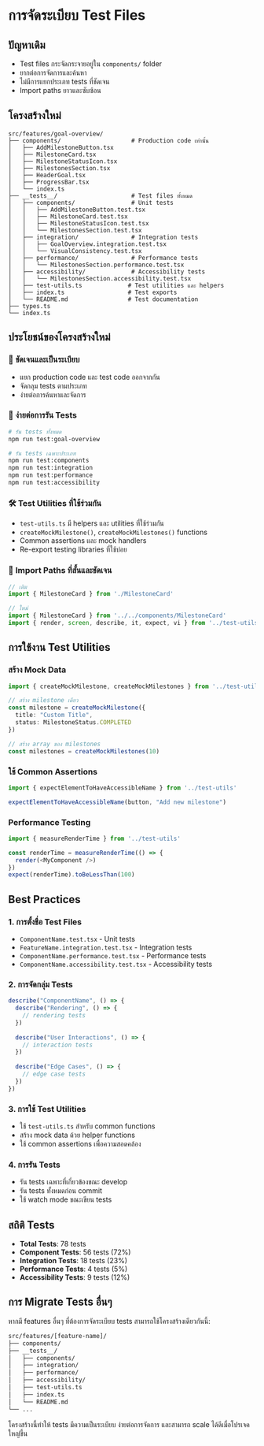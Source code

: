 # การจัดระเบียบ Test Files

## ปัญหาเดิม
- Test files กระจัดกระจายอยู่ใน `components/` folder
- ยากต่อการจัดการและค้นหา
- ไม่มีการแยกประเภท tests ที่ชัดเจน
- Import paths ยาวและซับซ้อน

## โครงสร้างใหม่

```
src/features/goal-overview/
├── components/                    # Production code เท่านั้น
│   ├── AddMilestoneButton.tsx
│   ├── MilestoneCard.tsx
│   ├── MilestoneStatusIcon.tsx
│   ├── MilestonesSection.tsx
│   ├── HeaderGoal.tsx
│   ├── ProgressBar.tsx
│   └── index.ts
├── __tests__/                     # Test files ทั้งหมด
│   ├── components/                # Unit tests
│   │   ├── AddMilestoneButton.test.tsx
│   │   ├── MilestoneCard.test.tsx
│   │   ├── MilestoneStatusIcon.test.tsx
│   │   └── MilestonesSection.test.tsx
│   ├── integration/               # Integration tests
│   │   ├── GoalOverview.integration.test.tsx
│   │   └── VisualConsistency.test.tsx
│   ├── performance/               # Performance tests
│   │   └── MilestonesSection.performance.test.tsx
│   ├── accessibility/             # Accessibility tests
│   │   └── MilestonesSection.accessibility.test.tsx
│   ├── test-utils.ts             # Test utilities และ helpers
│   ├── index.ts                  # Test exports
│   └── README.md                 # Test documentation
├── types.ts
└── index.ts
```

## ประโยชน์ของโครงสร้างใหม่

### 🎯 **ชัดเจนและเป็นระเบียบ**
- แยก production code และ test code ออกจากกัน
- จัดกลุม tests ตามประเภท
- ง่ายต่อการค้นหาและจัดการ

### 🚀 **ง่ายต่อการรัน Tests**
```bash
# รัน tests ทั้งหมด
npm run test:goal-overview

# รัน tests เฉพาะประเภท
npm run test:components
npm run test:integration
npm run test:performance
npm run test:accessibility
```

### 🛠️ **Test Utilities ที่ใช้ร่วมกัน**
- `test-utils.ts` มี helpers และ utilities ที่ใช้ร่วมกัน
- `createMockMilestone()`, `createMockMilestones()` functions
- Common assertions และ mock handlers
- Re-export testing libraries ที่ใช้บ่อย

### 📝 **Import Paths ที่สั้นและชัดเจน**
```typescript
// เดิม
import { MilestoneCard } from './MilestoneCard'

// ใหม่
import { MilestoneCard } from '../../components/MilestoneCard'
import { render, screen, describe, it, expect, vi } from '../test-utils'
```

## การใช้งาน Test Utilities

### สร้าง Mock Data
```typescript
import { createMockMilestone, createMockMilestones } from '../test-utils'

// สร้าง milestone เดียว
const milestone = createMockMilestone({
  title: "Custom Title",
  status: MilestoneStatus.COMPLETED
})

// สร้าง array ของ milestones
const milestones = createMockMilestones(10)
```

### ใช้ Common Assertions
```typescript
import { expectElementToHaveAccessibleName } from '../test-utils'

expectElementToHaveAccessibleName(button, "Add new milestone")
```

### Performance Testing
```typescript
import { measureRenderTime } from '../test-utils'

const renderTime = measureRenderTime(() => {
  render(<MyComponent />)
})
expect(renderTime).toBeLessThan(100)
```

## Best Practices

### 1. **การตั้งชื่อ Test Files**
- `ComponentName.test.tsx` - Unit tests
- `FeatureName.integration.test.tsx` - Integration tests
- `ComponentName.performance.test.tsx` - Performance tests
- `ComponentName.accessibility.test.tsx` - Accessibility tests

### 2. **การจัดกลุ่ม Tests**
```typescript
describe("ComponentName", () => {
  describe("Rendering", () => {
    // rendering tests
  })
  
  describe("User Interactions", () => {
    // interaction tests
  })
  
  describe("Edge Cases", () => {
    // edge case tests
  })
})
```

### 3. **การใช้ Test Utilities**
- ใช้ `test-utils.ts` สำหรับ common functions
- สร้าง mock data ด้วย helper functions
- ใช้ common assertions เพื่อความสอดคล้อง

### 4. **การรัน Tests**
- รัน tests เฉพาะที่เกี่ยวข้องขณะ develop
- รัน tests ทั้งหมดก่อน commit
- ใช้ watch mode ขณะเขียน tests

## สถิติ Tests

- **Total Tests**: 78 tests
- **Component Tests**: 56 tests (72%)
- **Integration Tests**: 18 tests (23%)
- **Performance Tests**: 4 tests (5%)
- **Accessibility Tests**: 9 tests (12%)

## การ Migrate Tests อื่นๆ

หากมี features อื่นๆ ที่ต้องการจัดระเบียบ tests สามารถใช้โครงสร้างเดียวกันนี้:

```bash
src/features/[feature-name]/
├── components/
├── __tests__/
│   ├── components/
│   ├── integration/
│   ├── performance/
│   ├── accessibility/
│   ├── test-utils.ts
│   ├── index.ts
│   └── README.md
└── ...
```

โครงสร้างนี้ทำให้ tests มีความเป็นระเบียบ ง่ายต่อการจัดการ และสามารถ scale ได้ดีเมื่อโปรเจคใหญ่ขึ้น